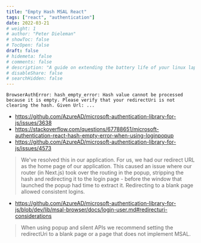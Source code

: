 ```yaml
---
title: "Empty Hash MSAL React"
tags: ["react", "authentication"]
date: 2022-03-21
# weight: 1
# author: "Peter Dieleman"
# showToc: false
# TocOpen: false
draft: false
# hidemeta: false
# comments: false
# description: "A guide on extending the battery life of your linux laptop"
# disableShare: false
# searchHidden: false
---
```


`BrowserAuthError: hash_empty_error: Hash value cannot be processed because it is empty. Please verify that your redirectUri is not clearing the hash. Given Url: ...`

- <https://github.com/AzureAD/microsoft-authentication-library-for-js/issues/3638>
- <https://stackoverflow.com/questions/67788651/microsoft-authentication-react-hash-empty-error-when-using-loginpopup>
- <https://github.com/AzureAD/microsoft-authentication-library-for-js/issues/4573>

> We've resolved this in our application. For us, we had our redirect URL as the home page of our application. This caused an issue where our router (in Next.js) took over the routing in the popup, stripping the hash and redirecting it to the login page - before the window that launched the popup had time to extract it. Redirecting to a blank page allowed consistent logins.

- <https://github.com/AzureAD/microsoft-authentication-library-for-js/blob/dev/lib/msal-browser/docs/login-user.md#redirecturi-considerations>

> When using popup and silent APIs we recommend setting the redirectUri to a blank page or a page that does not implement MSAL.
